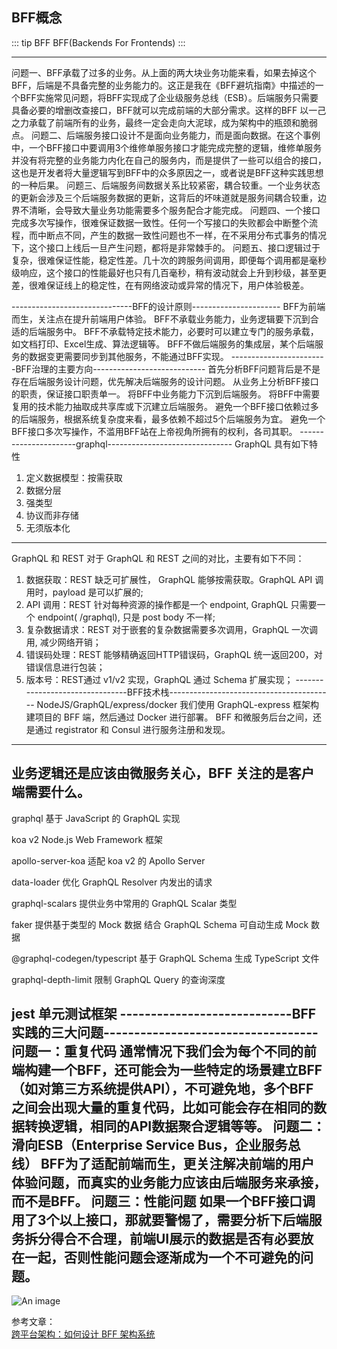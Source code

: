 ## BFF概念

::: tip BFF
BFF(Backends For Frontends)
:::

---------------------------------------------------------------------------------------
问题一、BFF承载了过多的业务。从上面的两大块业务功能来看，如果去掉这个BFF，后端是不具备完整的业务能力的。这正是我在《BFF避坑指南》中描述的一个BFF实施常见问题，将BFF实现成了企业级服务总线（ESB）。后端服务只需要具备必要的增删改查接口，BFF就可以完成前端的大部分需求。这样的BFF 以一己之力承载了前端所有的业务，最终一定会走向大泥球，成为架构中的瓶颈和脆弱点。
问题二、后端服务接口设计不是面向业务能力，而是面向数据。在这个事例中，一个BFF接口中要调用3个维修单服务接口才能完成完整的逻辑，维修单服务并没有将完整的业务能力内化在自己的服务内，而是提供了一些可以组合的接口，这也是开发者将大量逻辑写到BFF中的众多原因之一，或者说是BFF这种实践思想的一种后果。
问题三、后端服务间数据关系比较紧密，耦合较重。一个业务状态的更新会涉及三个后端服务数据的更新，这背后的坏味道就是服务间耦合较重，边界不清晰，会导致大量业务功能需要多个服务配合才能完成。
问题四、一个接口完成多次写操作，很难保证数据一致性。任何一个写接口的失败都会中断整个流程，而中断点不同，产生的数据一致性问题也不一样，在不采用分布式事务的情况下，这个接口上线后一旦产生问题，都将是非常棘手的。
问题五、接口逻辑过于复杂，很难保证性能，稳定性差。几十次的跨服务间调用，即便每个调用都是毫秒级响应，这个接口的性能最好也只有几百毫秒，稍有波动就会上升到秒级，甚至更差，很难保证线上的稳定性，在有网络波动或异常的情况下，用户体验极差。

------------------------------BFF的设计原则----------------------
BFF为前端而生，关注点在提升前端用户体验。
BFF不承载业务能力，业务逻辑要下沉到合适的后端服务中。
BFF不承载特定技术能力，必要时可以建立专门的服务承载，如文档打印、Excel生成、算法逻辑等。
BFF不做后端服务的集成层，某个后端服务的数据变更需要同步到其他服务，不能通过BFF实现。
------------------------BFF治理的主要方向----------------------------
首先分析BFF问题背后是不是存在后端服务设计问题，优先解决后端服务的设计问题。
从业务上分析BFF接口的职责，保证接口职责单一。
将BFF中业务能力下沉到后端服务。
将BFF中需要复用的技术能力抽取成共享库或下沉建立后端服务。
避免一个BFF接口依赖过多的后端服务，根据系统复杂度来看，最多依赖不超过5个后端服务为宜。
避免一个BFF接口多次写操作，不滥用BFF站在上帝视角所拥有的权利，各司其职。
----------------------graphql-------------------------------
GraphQL 具有如下特性
1. 定义数据模型：按需获取
2. 数据分层
3. 强类型
4. 协议而非存储
5. 无须版本化
----------------------------------------------------
GraphQL 和 REST
对于 GraphQL 和 REST 之间的对比，主要有如下不同：
1. 数据获取：REST 缺乏可扩展性， GraphQL 能够按需获取。GraphQL API 调用时，payload 是可以扩展的;
2. API 调用：REST 针对每种资源的操作都是一个 endpoint, GraphQL 只需要一个 endpoint( /graphql), 只是 post body 不一样;
3. 复杂数据请求：REST 对于嵌套的复杂数据需要多次调用，GraphQL 一次调用, 减少网络开销；
4. 错误码处理：REST 能够精确返回HTTP错误码，GraphQL 统一返回200，对错误信息进行包装；
5. 版本号：REST通过 v1/v2 实现，GraphQL 通过 Schema 扩展实现；
--------------------------------BFF技术栈-----------------------------------------
NodeJS/GraphQL/express/docker
我们使用 GraphQL-express 框架构建项目的 BFF 端，然后通过 Docker 进行部署。
BFF 和微服务后台之间，还是通过 registrator 和 Consul 进行服务注册和发现。
--------------------------------------------------------------
业务逻辑还是应该由微服务关心，BFF 关注的是客户端需要什么。
-----------------------------------------------------
graphql
基于 JavaScript 的 GraphQL 实现

koa v2
Node.js Web Framework 框架

apollo-server-koa
适配 koa v2 的 Apollo Server

data-loader
优化 GraphQL Resolver 内发出的请求

graphql-scalars
 提供业务中常用的 GraphQL Scalar 类型

faker
提供基于类型的 Mock 数据
结合 GraphQL Schema 可自动生成 Mock 数据

@graphql-codegen/typescript
基于 GraphQL Schema 生成 TypeScript 文件

graphql-depth-limit
限制 GraphQL Query 的查询深度

jest
单元测试框架
----------------------------BFF实践的三大问题-----------------------------------
问题一：重复代码
  通常情况下我们会为每个不同的前端构建一个BFF，还可能会为一些特定的场景建立BFF（如对第三方系统提供API），不可避免地，多个BFF之间会出现大量的重复代码，比如可能会存在相同的数据转换逻辑，相同的API数据聚合逻辑等等。
问题二：滑向ESB（Enterprise Service Bus，企业服务总线）
  BFF为了适配前端而生，更关注解决前端的用户体验问题，而真实的业务能力应该由后端服务来承接，而不是BFF。
问题三：性能问题
  如果一个BFF接口调用了3个以上接口，那就要警惕了，需要分析下后端服务拆分得合不合理，前端UI展示的数据是否有必要放在一起，否则性能问题会逐渐成为一个不可避免的问题。
--------------------------------------------------------------


![An image](/images/tools/BFF.png)

参考文章：<br />
<a href="https://www.jianshu.com/p/bfc652baccf7" target="_blank">跨平台架构：如何设计 BFF 架构系统</a><br />
